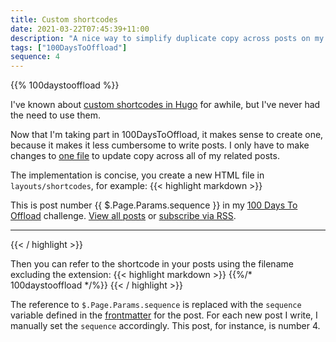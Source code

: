 ```yaml
---
title: Custom shortcodes
date: 2021-03-22T07:45:39+11:00
description: "A nice way to simplify duplicate copy across posts on my blog."
tags: ["100DaysToOffload"]
sequence: 4
---
```


{{% 100daystooffload %}}

I've known about [custom shortcodes in Hugo](https://gohugo.io/templates/shortcode-templates/) for awhile, but I've never had the need to use them.

Now that I'm taking part in 100DaysToOffload, it makes sense to create one, because it makes it less cumbersome to write posts. I only have to make changes to [one file](https://github.com/hugomd/blog/blob/fa29125bafd3206299ff712687c33d435da880ed/layouts/shortcodes/100daystooffload.html) to update copy across all of my related posts.

The implementation is concise, you create a new HTML file in `layouts/shortcodes`, for example:
{{< highlight markdown >}}
<!--100daystooffload.html-->
This is post number {{ $.Page.Params.sequence }} in my [100 Days To Offload](https://100daystooffload.com/) challenge.
[View all posts](/tags/100daystooffload/) or [subscribe via RSS](/tags/100daystooffload/index.xml).

---
{{< / highlight >}}

Then you can refer to the shortcode in your posts using the filename excluding the extension:
{{< highlight markdown >}}
{{%/* 100daystooffload */%}}
{{< / highlight >}}

The reference to `$.Page.Params.sequence` is replaced with the `sequence` variable defined in the [frontmatter](https://gohugo.io/content-management/front-matter/) for the post. For each new post I write, I manually set the `sequence` accordingly. This post, for instance, is number 4.
